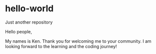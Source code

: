 # hello-world
Just another repository

Hello people,

My names is Ken.  Thank you for welcoming me to your community.  I am looking forward to the learning and the coding journey!
